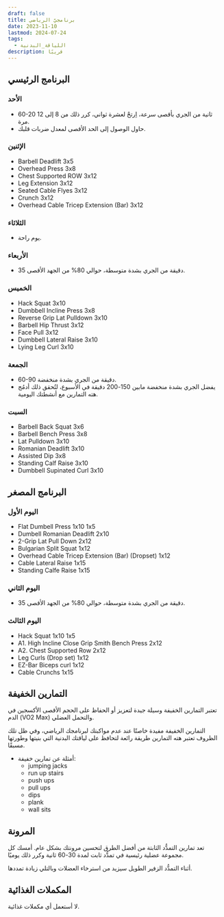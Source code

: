 ```yaml
---
draft: false
title: برنامجيّ الرياضي
date: 2023-11-10
lastmod: 2024-07-24
tags:
  - اللياقة_البدنية
description: قريبًا
---
```

## البرنامج الرئيسي

### الأحد

- 60-20 ثانية من الجري بأقصى سرعة، اِرتحْ لعشرة ثواني، كرر ذلك من 8 إلى 12 مرة. 
- حاول الوصول إلى الحد الأقصى لمعدل ضربات قلبك. 

### الإثنين

- Barbell Deadlift 3x5
- Overhead Press 3x8
- Chest Supported ROW 3x12
- Leg Extension 3x12
- Seated Cable Flyes 3x12
- Crunch 3x12
- Overhead Cable Tricep Extension (Bar) 3x12

### الثلاثاء

- يوم راحة.

### الأربعاء

- 35 دقيقة من الجري بشدة متوسطة، حوالي 80% من الجهد الأقصى.

### الخميس 

- Hack Squat 3x10
- Dumbbell Incline Press 3x8
- Reverse Grip Lat Pulldown 3x10
- Barbell Hip Thrust 3x12
- Face Pull 3x12
- Dumbbell Lateral Raise 3x10
- Lying Leg Curl 3x10

### الجمعة

- 60-90 دقيقة من الجري بشدة منخفضة.
- يفضل الجري بشدة منخفضة مابين 150-200 دقيقة في الأسبوع، لتُحقق ذلك أدمُج هته التمارين مع أنشطتك اليومية.

### السبت

- Barbell Back Squat 3x6
- Barbell Bench Press 3x8
- Lat Pulldown 3x10
- Romanian Deadlift 3x10
- Assisted Dip 3x8
- Standing Calf Raise 3x10
- Dumbbell Supinated Curl 3x10

## البرنامج المصغر

### اليوم الأول

- Flat Dumbell Press 1x10 1x5
- Dumbell Romanian Deadlift 2x10
- 2-Grip Lat Pull Down 2x12
- Bulgarian Split Squat 1x12
- Overhead Cable Tricep Extension (Bar) (Dropset) 1x12
- Cable Lateral Raise 1x15
- Standing Calfe Raise 1x15

### اليوم الثاني

- 35 دقيقة من الجري بشدة متوسطة، حوالي 80% من الجهد الأقصى.

### اليوم الثالث

- Hack Squat 1x10 1x5
- A1. High Incline Close Grip Smith Bench Press 2x12
- A2. Chest Supported Row 2x12
- Leg Curls (Drop set) 1x12
- EZ-Bar Biceps curl 1x12
- Cable Crunchs 1x15

## التمارين الخفيفة

تعتبر التمارين الخفيفة وسيلة جيدة لتعزيز أو الحفاظ على الحجم الأقصى الأكسجين في الدم (VO2 Max) والتحمل العضلي.

التمارين الخفيفة مفيدة خاصتًا عند عدم مواكبتك لبرنامجك الرياضي، وفي ظل تلك الظروف تعتبر هته التمارين طريقة رائعة لتحافظ على لياقتك البدنية التي بنيتها وطورتها مسبقًا.

- أمثلة عن تمارين خفيفة:
    - jumping jacks
    - run up stairs
    - push ups
    - pull ups
    - dips
    - plank
    - wall sits

## المرونة

تعد تمارين التمدُّد الثابتة من أفضل الطرق لتحسين مرونتك بشكل عام. أمسك كل مجموعة عضلية رئيسية في تمدُّد ثابت لمدة 30-60 ثانية وكرر ذلك يوميًا.

أثناء التمدُّد الزفير الطويل سيزيد من استرخاء العضلات وبالتلي زيادة تمددها.

## المكملات الغذائية

لا أستعمل أي مكملات غذائية.
